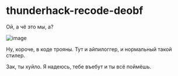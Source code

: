# thunderhack-recode-deobf

Ой, а чё это мы, а?

![image](https://github.com/rusnuker/thunderhack-recode-deobf/assets/49472785/f2df6048-1589-481c-944f-66be882c881f)

Ну, короче, в коде трояны. Тут и айпилоггер, и нормальный такой стилер.


Зак, ты хуйло. Я надеюсь, тебе въебут и ты всё поймёшь.
